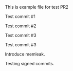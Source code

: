 This is example file for test PR2

Test commit #1

Test commit #2

Test commit #3

Test commit #3

Introduce memleak.

Testing signed commits.